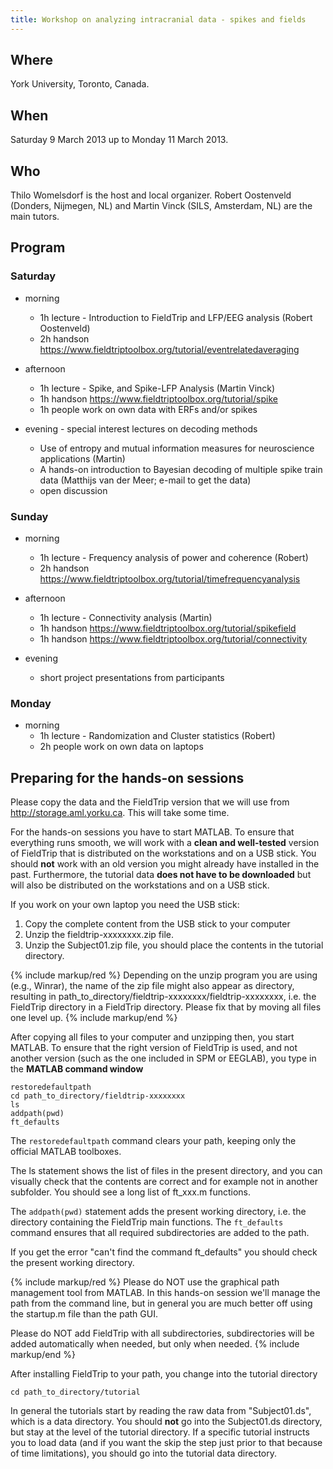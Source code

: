 ```yaml
---
title: Workshop on analyzing intracranial data - spikes and fields
---
```


## Where

York University, Toronto, Canada.

## When

Saturday 9 March 2013 up to Monday 11 March 2013.

## Who

Thilo Womelsdorf is the host and local organizer. Robert Oostenveld (Donders, Nijmegen, NL) and Martin Vinck (SILS, Amsterdam, NL) are the main tutors.

## Program

### Saturday

- morning

  - 1h lecture - Introduction to FieldTrip and LFP/EEG analysis (Robert Oostenveld)
  - 2h handson <https://www.fieldtriptoolbox.org/tutorial/eventrelatedaveraging>

- afternoon

  - 1h lecture - Spike, and Spike-LFP Analysis (Martin Vinck)
  - 1h handson <https://www.fieldtriptoolbox.org/tutorial/spike>
  - 1h people work on own data with ERFs and/or spikes

- evening - special interest lectures on decoding methods
  - Use of entropy and mutual information measures for neuroscience applications (Martin)
  - A hands-on introduction to Bayesian decoding of multiple spike train data (Matthijs van der Meer; e-mail to get the data)
  - open discussion

### Sunday

- morning

  - 1h lecture - Frequency analysis of power and coherence (Robert)
  - 2h handson <https://www.fieldtriptoolbox.org/tutorial/timefrequencyanalysis>

- afternoon

  - 1h lecture - Connectivity analysis (Martin)
  - 1h handson <https://www.fieldtriptoolbox.org/tutorial/spikefield>
  - 1h handson <https://www.fieldtriptoolbox.org/tutorial/connectivity>

- evening
  - short project presentations from participants

### Monday

- morning
  - 1h lecture - Randomization and Cluster statistics (Robert)
  - 2h people work on own data on laptops

## Preparing for the hands-on sessions

Please copy the data and the FieldTrip version that we will use from <http://storage.aml.yorku.ca>. This will take some time.

For the hands-on sessions you have to start MATLAB. To ensure that
everything runs smooth, we will work with a **clean and well-tested**
version of FieldTrip that is distributed on the workstations and on a USB stick. You should **not** work with an old version you might already have installed in the past. Furthermore, the tutorial data **does not have to be downloaded** but will also be distributed on the workstations and on a USB stick.

If you work on your own laptop you need the USB stick:

1.  Copy the complete content from the USB stick to your computer
2.  Unzip the fieldtrip-xxxxxxxx.zip file.
3.  Unzip the Subject01.zip file, you should place the contents in the tutorial directory.

{% include markup/red %}
Depending on the unzip program you are using (e.g., Winrar), the name of the zip file might also appear as directory, resulting in path_to_directory/fieldtrip-xxxxxxxx/fieldtrip-xxxxxxxx, i.e. the FieldTrip directory in a FieldTrip directory. Please fix that by moving all files one level up.
{% include markup/end %}

After copying all files to your computer and unzipping then, you start MATLAB. To ensure that the right version of FieldTrip is used, and not another version (such as the one included in SPM or EEGLAB), you type in the **MATLAB command window**

    restoredefaultpath
    cd path_to_directory/fieldtrip-xxxxxxxx
    ls
    addpath(pwd)
    ft_defaults

The `restoredefaultpath` command clears your path, keeping only the official MATLAB toolboxes.

The ls statement shows the list of files in the present directory, and you can visually check that the contents are correct and for example not in another subfolder. You should see a long list of ft_xxx.m functions.

The `addpath(pwd)` statement adds the present working directory, i.e. the directory containing the FieldTrip main functions. The `ft_defaults` command ensures that all required subdirectories are added to the path.

If you get the error "can't find the command ft_defaults" you should check the present working directory.

{% include markup/red %}
Please do NOT use the graphical path management tool from MATLAB. In this hands-on session we'll manage the path from the command line, but in general you are much better off using the startup.m file than the path GUI.

Please do NOT add FieldTrip with all subdirectories, subdirectories will be added automatically when needed, but only when needed.
{% include markup/end %}

After installing FieldTrip to your path, you change into the tutorial directory

    cd path_to_directory/tutorial

In general the tutorials start by reading the raw data from "Subject01.ds", which is a data directory. You should **not** go into the Subject01.ds directory, but stay at the level of the tutorial directory. If a specific tutorial instructs you to load data (and if you want the skip the step just prior to that because of time limitations), you should go into the tutorial data directory.
